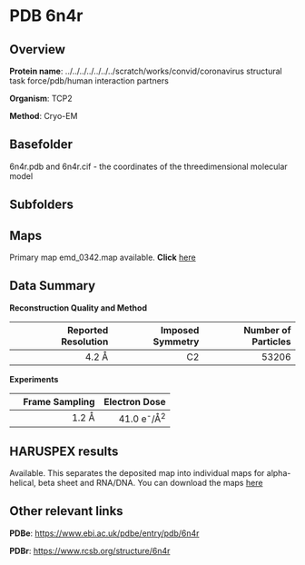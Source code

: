 # PDB 6n4r

## Overview

**Protein name**: ../../../../../../../scratch/works/convid/coronavirus structural task force/pdb/human interaction partners

**Organism**: TCP2

**Method**: Cryo-EM



## Basefolder

6n4r.pdb and 6n4r.cif - the coordinates of the threedimensional molecular model

## Subfolders









## Maps

Primary map emd_0342.map available. **Click** [here](http://ftp.wwpdb.org/pub/emdb/structures/EMD-0342/map/) 

## Data Summary
**Reconstruction Quality and Method**

|   | Reported Resolution | Imposed Symmetry | Number of Particles |
|---|-------------:|----------------:|--------------:|
|   |4.2 Å|C2|53206|

**Experiments**

|   | Frame Sampling | Electron Dose |
|---|-------------:|----------------:|
|   |1.2 Å|41.0 e<sup>-</sup>/Å<sup>2</sup>|

## HARUSPEX results

Available. This separates the deposited map into individual maps for alpha-helical, beta sheet and RNA/DNA. You can download the maps [here](https://zenodo.org/record/3820235)

## Other relevant links 
**PDBe**:  https://www.ebi.ac.uk/pdbe/entry/pdb/6n4r
 
**PDBr**: https://www.rcsb.org/structure/6n4r 
